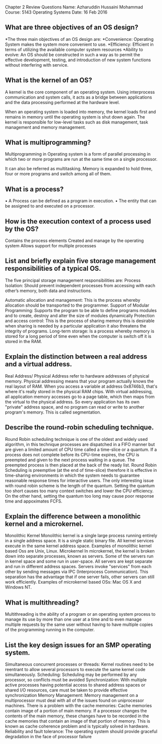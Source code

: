 Chapter 2 Review Questions
Name: Azharuddin Hussaini Mohammad
Course: 5143 Operating Systems
Date: 16 Feb 2016

## What are three objectives of an OS design?
*The three main objectives of an OS design are:
*Convenience: Operating System makes the system more convenient to use.
*Efficiency: Efficient in terms of utilizing the available computer system resources
*Ability to evolve: An OS should be constructed in such a way as to permit the effective development, testing, and introduction of new                     system functions without interfering with service.

## What is the kernel of an OS?
A kernel is the core component of an operating system. Using interprocess communication and system calls, it acts as a bridge between applications and the data processing performed at the hardware level.

When an operating system is loaded into memory, the kernel loads first and remains in memory until the operating system is shut down again. The kernel is responsible for low-level tasks such as disk management, task management and memory management.

## What is multiprogramming?
Multiprogramming in Operating system is a form of parallel processing in which two or more programs are run at the same time on a single processor.

It can also be referred as multitasking.
Memory is expanded to hold three, four or more programs and switch among all of them.

## What is a process?
•	A Process can be defined as a program in execution.
•	The entity that can be assigned to and executed on a processor.

##	How is the execution context of a process used by the OS?
Contains the process elements
Created and manage by the operating system
Allows support for multiple processes

## List and briefly explain five storage management responsibilities of a typical OS.
The five principal storage management responsibilities are:
Process Isolation: Should prevent independent processes from accessing with each other’s memory, both data and instructions.

Automatic allocation and management: This is the process whereby allocation should be transported to the programmer.
Support of Modular Programming: Supports the program to be able to define programs modules and to create, destroy and alter the size of modules dynamically
Protection and access control: This is the process of sharing memory this is desirable when sharing is needed by a particular application it also threatens the integrity of programs.
Long-term storage: Is a process whereby memory is stored for a long period of time even when the computer is switch off it is stored in the RAM.

## Explain the distinction between a real address and a virtual address.
Real Address/ Physical Address refer to hardware addresses of physical memory.
Physical addressing means that your program actually knows the real layout of RAM. When you access a variable at address 0x8746b3, that's where it's really stored in the physical RAM chips.
With virtual addressing, all application memory accesses go to a page table, which then maps from the virtual to the physical address. So every application has its own "private" address space, and no program can read or write to another program's memory. This is called segmentation.

## Describe the round-robin scheduling technique.
Round Robin scheduling technique is one of the oldest and widely used algorithm, in this technique processes are dispatched in a FIFO manner but are given a limited amount of CPU time called a time-slice or a quantum.
If a process does not complete before its CPU-time expires, the CPU is preempted and given to the next process waiting in a queue. The preempted process is then placed at the back of the ready list.
Round Robin Scheduling is preemptive (at the end of time-slice) therefore it is effective in time-sharing environments in which the system needs to guarantee reasonable response times for interactive users.
The only interesting issue with round robin scheme is the length of the quantum. Setting the quantum too short causes too many context switches and lower the CPU efficiency. On the other hand, setting the quantum too long may cause poor response time and appoximates FCFS.

## Explain the difference between a monolithic kernel and a microkernel.
Monolithic Kernel
Monolithic kernel is a single large process running entirely in a single address space.
It is a single static binary file. All kernel services execute in the same kernel address space. 
Examples of monolithic kernel based Oss are Unix, Linux.
Microkernel
In microkernel, the kernel is broken down into separate processes, known as servers. 
Some of the servers run in kernel space and some run in user-space. All servers are kept separate and run in different address spaces. Servers invoke "services" from each other by sending messages via IPC (Interprocess Communication). This separation has the advantage that if one server fails, other servers can still work efficiently. 
Examples of microkernel based OSs: Mac OS X and Windows NT.

## What is multithreading?
Multithreading is the ability of a program or an operating system process to manage its use by more than one user at a time and to even manage multiple requests by the same user without having to have multiple copies of the programming running in the computer.


##	List the key design issues for an SMP operating system.
Simultaneous concurrent processes or threads: Kernel routines need to be reentrant to allow several processors to execute the same kernel code simultaneously.
Scheduling: Scheduling may be performed by any processor, so conflicts must be avoided
Synchronization: With multiple active processes having potential access to shared address spaces or shared I/O resources, care must be taken to provide effective synchronization
Memory Management: Memory management on a multiprocessor must deal with all of the issues found on uniprocessor machines. There is a problem with the cache memories: Cache memories contain image of a portion of main memory. If a processor changes the contents of the main memory, these changes have to be recorded in the cache memories that contain an image of that portion of memory. This is known as cache coherence problem and is typically solved in hardware.
Reliability and fault tolerance: The operating system should provide graceful degradation in the face of processor failure
